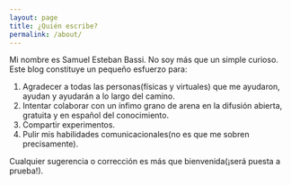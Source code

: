 ```yaml
---
layout: page
title: ¿Quién escribe?
permalink: /about/
---
```


Mi nombre es Samuel Esteban Bassi. No soy más que un simple curioso. Este blog constituye un pequeño esfuerzo para: 

1. Agradecer a todas las personas(físicas y virtuales) que me ayudaron, ayudan y ayudarán 
   a lo largo del camino.
2. Intentar colaborar con un ínfimo grano de arena en la difusión abierta, gratuita y
    en español del conocimiento. 
3. Compartir experimentos.
4. Pulir mis habilidades comunicacionales(no es que me sobren precisamente).

Cualquier sugerencia o corrección es más que bienvenida(¡será puesta a prueba!).